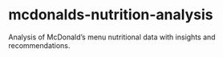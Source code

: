 # mcdonalds-nutrition-analysis
Analysis of McDonald’s menu nutritional data with insights and recommendations.
